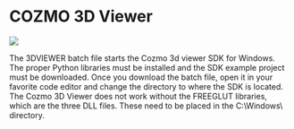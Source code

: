 # COZMO 3D Viewer

<img src = "https://img.shields.io/static/v1.svg?label=build&message=ready&color=green">

The 3DVIEWER batch file starts the Cozmo 3d viewer SDK for Windows.  The proper Python libraries must be installed and the SDK example project must be downloaded.  Once you download the batch file, open it in your favorite code editor and change the directory to where the SDK is located.  
The Cozmo 3D Viewer does not work without the FREEGLUT libraries, which are the three DLL files.  These need to be placed in the C:\Windows\ directory.
